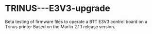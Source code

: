 # TRINUS---E3V3-upgrade
Beta testing of firmware files to operate a BTT E3V3 control board on a Trinus printer
Based on the Marlin 2.1.1 release version. 
